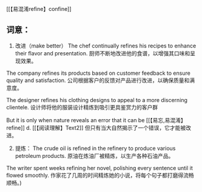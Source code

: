[[【易混淆refine】confine]]
## 词意：
1. 改进（make better）
The chef continually refines his recipes to enhance their flavor and presentation.
厨师不断地改进他的食谱，以增强其口味和呈现效果。

The company refines its products based on customer feedback to ensure quality and satisfaction.
公司根据客户的反馈对产品进行改进，以确保质量和满意度。

The designer refines his clothing designs to appeal to a more discerning clientele.
设计师将他的服装设计精炼到吸引更具鉴赏力的客户群

But it is only when nature reveals an error that it can be [[【易忘,易混淆】refine]] d. [[【阅读理解】Text2]]
但只有当大自然揭示了一个错误，它才能被改进。

2. 提炼：
The crude oil is refined in the refinery to produce various petroleum products.
原油在炼油厂被精炼，以生产各种石油产品。

The writer spent weeks refining her novel, polishing every sentence until it flowed smoothly.
作家花了几周的时间精炼她的小说，将每个句子都打磨得流畅顺畅。)


